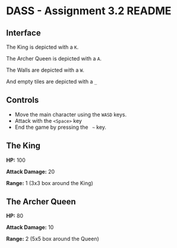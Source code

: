 # DASS - Assignment 3.2 README

## Interface

The King is depicted with a `K`.

The Archer Queen is depicted with a `A`.

The Walls are depicted with a `W`.

And empty tiles are depicted with a `_`

## Controls

* Move the main character using the `WASD` keys.
* Attack with the `<Space>` key
* End the game by pressing the ` ~` key.

## The King

**HP:** 100

**Attack Damage:** 20

**Range:** 1 (3x3 box around the King)

## The Archer Queen

**HP:** 80

**Attack Damage:** 10

**Range:** 2 (5x5 box around the Queen)